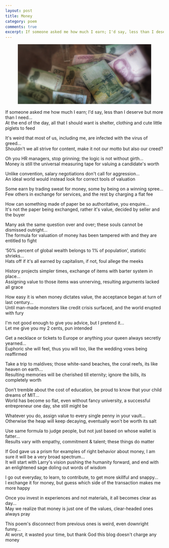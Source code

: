 ```yaml
---
layout: post
title: Money
category: poem
comments: true
excerpt: If someone asked me how much I earn; I'd say, less than I deserve but more than I need...  
---
```


<figure>
    <a href="#"><img src="/images/poem-money.jpg"></a>
</figure>


If someone asked me how much I earn; I'd say, less than I deserve but more than I need...    
At the end of the day, all that I should want is shelter, clothing and cute little piglets to feed


It's weird that most of us, including me, are infected with the virus of greed...  
Shouldn't we all strive for content, make it not our motto but also our creed?


Oh you HR managers, stop grinning; the logic is not without girth...    
Money is still the universal measuring tape for valuing a candidate's worth


Unlike convention, salary negotiations don't call for aggression...    
An ideal world would instead look for correct tools of valuation


Some earn by trading sweat for money, some by being on a winning spree...  
Few others in exchange for services, and the rest by charging a flat fee


How can something made of paper be so authoritative, you enquire...    
It's not the paper being exchanged, rather it's value, decided by seller and the buyer


Many ask the same question over and over; these souls cannot be dismissed outright...  
The formula for valuation of money has been tampered with and they are entitled to fight


‘50% percent of global wealth belongs to 1% of population’, statistic shrieks...  
Hats off if it's all earned by capitalism, if not, foul allege the meeks


History projects simpler times, exchange of items with barter system in place...  
Assigning value to those items was unnerving, resulting arguments lacked all grace


How easy it is when money dictates value, the acceptance began at turn of last century...  
Until man-made monsters like credit crisis surfaced, and the world erupted with fury


I'm not good enough to give you advice, but I pretend it...  
Let me give you my 2 cents, pun intended


Get a necklace or tickets to Europe or anything your queen always secretly yearned...  
Euphoric she will feel, thus you will too, like the wedding vows being reaffirmed


Take a trip to maldives; those white-sand beaches, the coral reefs, its like heaven on earth...  
Resulting memories will be cherished till eternity; ignore the bills, its completely worth


Don’t tremble about the cost of education, be proud to know that your child dreams of MIT...  
World has become so flat, even without fancy university, a successful entrepreneur one day, she still might be


Whatever you do, assign value to every single penny in your vault...  
Otherwise the heap will keep decaying, eventually won't be worth its salt


Use same formula to judge people, but not just based on whose wallet is fatter...  
Results vary with empathy, commitment & talent; these things do matter


If God gave us a prism for examples of right behavior about money, I am sure it will be a very broad spectrum...  
It will start with Larry's vision pushing the humanity forward, and end with an enlightened sage doling out words of wisdom


I go out everyday, to learn, to contribute, to get more skillful and snappy...  
I exchange it for money, but guess which side of the transaction makes me more happy


Once you invest in experiences and not materials, it all becomes clear as day...  
May we realize that money is just one of the values, clear-headed ones always pray


This poem's disconnect from previous ones is weird, even downright funny...    
At worst, it wasted your time, but thank God this blog doesn't charge any money






